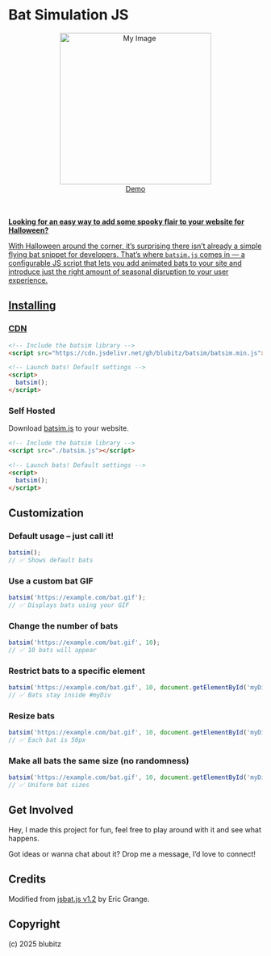 # Bat Simulation JS

<div align="center">
  <img src="https://github.com/user-attachments/assets/42519624-d1d0-4bfb-b443-c70d5d8655f4" alt="My Image" width="300"/>
</div>
<div align="center">
  <a href="https://blubitz.github.io/batsim/">Demo</div>
</div>
<br>
<br>

__Looking for an easy way to add some spooky flair to your website for Halloween?__

With Halloween around the corner, it’s surprising there isn’t already a simple flying bat snippet for developers. That’s where `batsim.js` comes in — a configurable JS script that lets you add animated bats to your site and introduce just the right amount of seasonal disruption to your user experience.

## Installing

### CDN

```html
<!-- Include the batsim library -->
<script src="https://cdn.jsdelivr.net/gh/blubitz/batsim/batsim.min.js"></script>

<!-- Launch bats! Default settings -->
<script>
  batsim();
</script>
```

### Self Hosted

Download [batsim.js](https://cdn.jsdelivr.net/gh/blubitz/batsim/batsim.js) to your website.
```html
<!-- Include the batsim library -->
<script src="./batsim.js"></script>

<!-- Launch bats! Default settings -->
<script>
  batsim();
</script>

```


## Customization

### Default usage – just call it!

```javascript
batsim(); 
// ✅ Shows default bats
```

### Use a custom bat GIF

```javascript
batsim('https://example.com/bat.gif'); 
// ✅ Displays bats using your GIF
```

### Change the number of bats

```javascript
batsim('https://example.com/bat.gif', 10); 
// ✅ 10 bats will appear
```

### Restrict bats to a specific element

```javascript
batsim('https://example.com/bat.gif', 10, document.getElementById('myDiv')); 
// ✅ Bats stay inside #myDiv
```

### Resize bats

```javascript
batsim('https://example.com/bat.gif', 10, document.getElementById('myDiv'), 50); 
// ✅ Each bat is 50px
```

### Make all bats the same size (no randomness)

```javascript
batsim('https://example.com/bat.gif', 10, document.getElementById('myDiv'), 50, false); 
// ✅ Uniform bat sizes
```

## Get Involved

Hey, I made this project for fun, feel free to play around with it and see what happens.

Got ideas or wanna chat about it? Drop me a message, I’d love to connect!

## Credits

Modified from [jsbat.js v1.2](https://www.delphitools.info/2013/10/30/pimp-your-website-with-an-halloween-bat/) by Eric Grange.

## Copyright

(c) 2025 blubitz

